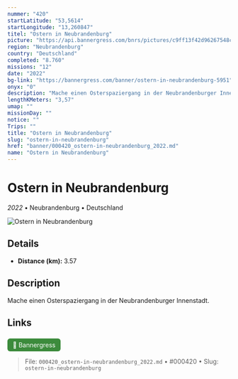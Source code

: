 ```yaml
---
nummer: "420"
startLatitude: "53,5614"
startLongitude: "13,260847"
titel: "Ostern in Neubrandenburg"
picture: "https://api.bannergress.com/bnrs/pictures/c9ff13f42d96267548ce87bf7f4b0d2b"
region: "Neubrandenburg"
country: "Deutschland"
completed: "8.760"
missions: "12"
date: "2022"
bg-link: "https://bannergress.com/banner/ostern-in-neubrandenburg-5951"
onyx: "0"
description: "Mache einen Osterspaziergang in der Neubrandenburger Innenstadt."
lengthKMeters: "3,57"
umap: ""
missionDay: ""
notice: ""
Trips: ""
title: "Ostern in Neubrandenburg"
slug: "ostern-in-neubrandenburg"
href: "banner/000420_ostern-in-neubrandenburg_2022.md"
name: "Ostern in Neubrandenburg"
---
```

# Ostern in Neubrandenburg

*2022* • Neubrandenburg • Deutschland

![Ostern in Neubrandenburg](https://api.bannergress.com/bnrs/pictures/c9ff13f42d96267548ce87bf7f4b0d2b)



## Details
- **Distance (km):** 3.57






## Description
Mache einen Osterspaziergang in der Neubrandenburger Innenstadt.



## Links
<a href="https://bannergress.com/banner/ostern-in-neubrandenburg-5951" style="display:inline-block;margin:6px 8px 0 0;padding:6px 12px;background:#3c8b3c;color:#fff;text-decoration:none;border-radius:6px;">🔗 Bannergress</a>




> File: `000420_ostern-in-neubrandenburg_2022.md` • #000420 • Slug: `ostern-in-neubrandenburg`
